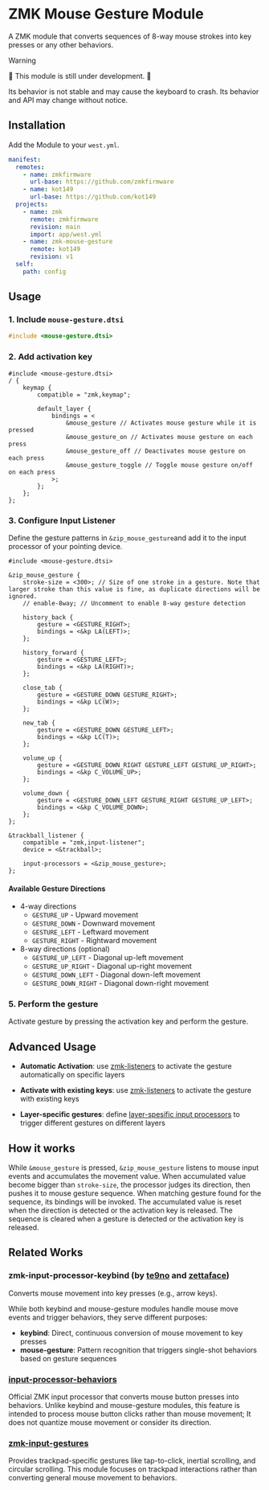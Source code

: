 # ZMK Mouse Gesture Module

A ZMK module that converts sequences of 8-way mouse strokes into key presses or any other behaviors.

> [!warning]
> 🚧 This module is still under development. 🚧
>
> Its behavior is not stable and may cause the keyboard to crash. Its behavior and API may change without notice.

## Installation

Add the Module to your `west.yml`.

```yml
manifest:
  remotes:
    - name: zmkfirmware
      url-base: https://github.com/zmkfirmware
    - name: kot149
      url-base: https://github.com/kot149
  projects:
    - name: zmk
      remote: zmkfirmware
      revision: main
      import: app/west.yml
    - name: zmk-mouse-gesture
      remote: kot149
      revision: v1
  self:
    path: config
```

## Usage

### 1. Include `mouse-gesture.dtsi`

```c
#include <mouse-gesture.dtsi>
```

### 2. Add activation key
```dts
#include <mouse-gesture.dtsi>
/ {
    keymap {
        compatible = "zmk,keymap";

        default_layer {
            bindings = <
                &mouse_gesture // Activates mouse gesture while it is pressed
                &mouse_gesture_on // Activates mouse gesture on each press
                &mouse_gesture_off // Deactivates mouse gesture on each press
                &mouse_gesture_toggle // Toggle mouse gesture on/off on each press
            >;
        };
    };
};
```

### 3. Configure Input Listener

Define the gesture patterns in `&zip_mouse_gesture`and add it to the input processor of your pointing device.

```dts
#include <mouse-gesture.dtsi>

&zip_mouse_gesture {
    stroke-size = <300>; // Size of one stroke in a gesture. Note that larger stroke than this value is fine, as duplicate directions will be ignored.
    // enable-8way; // Uncomment to enable 8-way gesture detection

    history_back {
        gesture = <GESTURE_RIGHT>;
        bindings = <&kp LA(LEFT)>;
    };

    history_forward {
        gesture = <GESTURE_LEFT>;
        bindings = <&kp LA(RIGHT)>;
    };

    close_tab {
        gesture = <GESTURE_DOWN GESTURE_RIGHT>;
        bindings = <&kp LC(W)>;
    };

    new_tab {
        gesture = <GESTURE_DOWN GESTURE_LEFT>;
        bindings = <&kp LC(T)>;
    };

    volume_up {
        gesture = <GESTURE_DOWN_RIGHT GESTURE_LEFT GESTURE_UP_RIGHT>;
        bindings = <&kp C_VOLUME_UP>;
    };

    volume_down {
        gesture = <GESTURE_DOWN_LEFT GESTURE_RIGHT GESTURE_UP_LEFT>;
        bindings = <&kp C_VOLUME_DOWN>;
    };
};

&trackball_listener {
    compatible = "zmk,input-listener";
    device = <&trackball>;

    input-processors = <&zip_mouse_gesture>;
};
```

#### Available Gesture Directions

- 4-way directions
  - `GESTURE_UP` - Upward movement
  - `GESTURE_DOWN` - Downward movement
  - `GESTURE_LEFT` - Leftward movement
  - `GESTURE_RIGHT` - Rightward movement
- 8-way directions (optional)
  - `GESTURE_UP_LEFT` - Diagonal up-left movement
  - `GESTURE_UP_RIGHT` - Diagonal up-right movement
  - `GESTURE_DOWN_LEFT` - Diagonal down-left movement
  - `GESTURE_DOWN_RIGHT` - Diagonal down-right movement

### 5. Perform the gesture

Activate gesture by pressing the activation key and perform the gesture.

## Advanced Usage

- **Automatic Activation**: use [zmk-listeners](https://github.com/ssbb/zmk-listeners) to activate the gesture automatically on specific layers

- **Activate with existing keys**: use [zmk-listeners](https://github.com/ssbb/zmk-listeners) to activate the gesture with existing keys

- **Layer-specific gestures**: define [layer-spesific input processors](https://zmk.dev/docs/keymaps/input-processors/usage#layer-specific-overrides) to trigger different gestures on different layers

## How it works

While `&mouse_gesture` is pressed, `&zip_mouse_gesture` listens to mouse input events and accumulates the movement value.
When accumulated value become bigger than `stroke-size`, the processor judges its direction, then pushes it to mouse gesture sequence.
When matching gesture found for the sequence, its bindings will be invoked.
The accumulated value is reset when the direction is detected or the activation key is released.
The sequence is cleared when a gesture is detected or the activation key is released.

## Related Works

### zmk-input-processor-keybind (by [te9no](https://github.com/te9no/zmk-input-processor-keybind) and [zettaface](https://github.com/zettaface/zmk-input-processor-keybind))

Converts mouse movement into key presses (e.g., arrow keys).

While both keybind and mouse-gesture modules handle mouse move events and trigger behaviors, they serve different purposes:

- **keybind**: Direct, continuous conversion of mouse movement to key presses
- **mouse-gesture**: Pattern recognition that triggers single-shot behaviors based on gesture sequences

### [input-processor-behaviors](https://zmk.dev/docs/keymaps/input-processors/behaviors)

Official ZMK input processor that converts mouse button presses into behaviors.
Unlike keybind and mouse-gesture modules, this feature is intended to process mouse button clicks rather than mouse movement; It does not quantize mouse movement or consider its direction.

### [zmk-input-gestures](https://github.com/halfdane/zmk-input-gestures)

Provides trackpad-specific gestures like tap-to-click, inertial scrolling, and circular scrolling. This module focuses on trackpad interactions rather than converting general mouse movement to behaviors.

